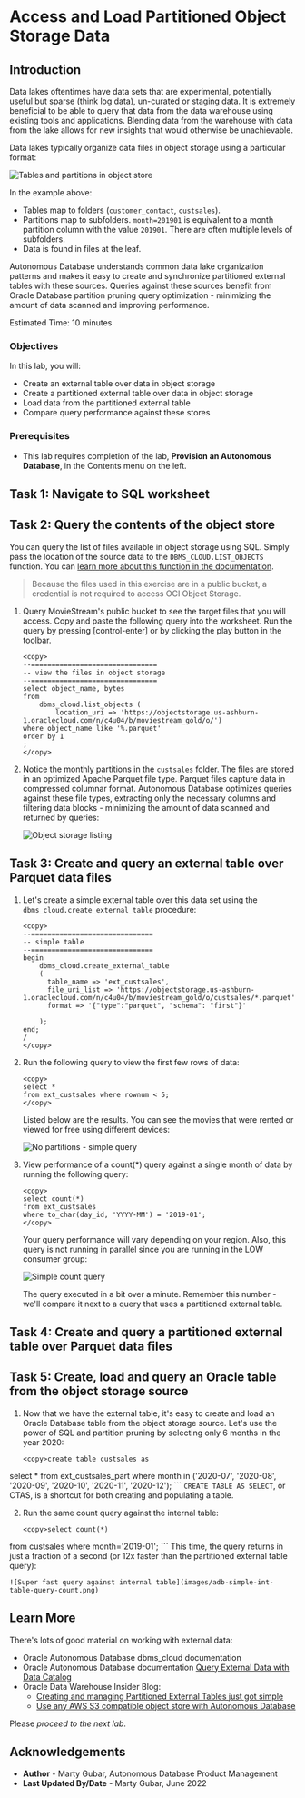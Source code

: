 # Access and Load Partitioned Object Storage Data

## Introduction

Data lakes oftentimes have data sets that are experimental, potentially useful but sparse (think log data), un-curated or staging data. It is extremely beneficial to be able to query that data from the data warehouse using existing tools and applications. Blending data from the warehouse with data from the lake allows for new insights that would otherwise be unachievable.

Data lakes typically organize data files in object storage using a particular format:

![Tables and partitions in object store](images/obj-organization.png)

In the example above:
* Tables map to folders (`customer_contact`, `custsales`).
* Partitions map to subfolders. `month=201901` is equivalent to a month partition column with the value `201901`. There are often multiple levels of subfolders.
* Data is found in files at the leaf.

Autonomous Database understands common data lake organization patterns and makes it easy to create and synchronize partitioned external tables with these sources. Queries against these sources benefit from Oracle Database partition pruning query optimization - minimizing the amount of data scanned and improving performance.

Estimated Time: 10 minutes

### Objectives

In this lab, you will:
* Create an external table over data in object storage
* Create a partitioned external table over data in object storage
* Load data from the partitioned external table
* Compare query performance against these stores

### Prerequisites

- This lab requires completion of the lab, **Provision an Autonomous Database**, in the Contents menu on the left.

## Task 1: Navigate to SQL worksheet
[](include:adb-goto-sql-worksheet.md)

## Task 2: Query the contents of the object store
[](query-object-store-contents-with-sql.md)

You can query the list of files available in object storage using SQL. Simply pass the location of the source data to the ``DBMS_CLOUD.LIST_OBJECTS`` function. You can [learn more about this function in the documentation](https://docs.oracle.com/en/cloud/paas/autonomous-database/adbsa/dbms-cloud-subprograms.html#GUID-52801F96-8280-4FE0-8782-E194F4360E6F).

> Because the files used in this exercise are in a public bucket, a credential is not required to access OCI Object Storage.

1. Query MovieStream's public bucket to see the target files that you will access. Copy and paste the following query into the worksheet. Run the query by pressing [control-enter] or by clicking the play button in the toolbar.

    ```
    <copy>
    --===============================
    -- view the files in object storage
    --===============================
    select object_name, bytes
    from
        dbms_cloud.list_objects (            
            location_uri => 'https://objectstorage.us-ashburn-1.oraclecloud.com/n/c4u04/b/moviestream_gold/o/')
    where object_name like '%.parquet'
    order by 1
    ;
    </copy>
    ```

2. Notice the monthly partitions in the ``custsales`` folder. The files are stored in an optimized Apache Parquet file type. Parquet files capture data in compressed columnar format. Autonomous Database optimizes queries against these file types, extracting only the necessary columns and filtering data blocks - minimizing the amount of data scanned and returned by queries:

    ![Object storage listing](images/adb-obj-store-query-list.png)

## Task 3: Create and query an external table over Parquet data files

1. Let's create a simple external table over this data set using the ``dbms_cloud.create_external_table`` procedure:

    ```
    <copy>
    --==============================
    -- simple table
    --==============================
    begin
        dbms_cloud.create_external_table
        (
          table_name => 'ext_custsales',
          file_uri_list => 'https://objectstorage.us-ashburn-1.oraclecloud.com/n/c4u04/b/moviestream_gold/o/custsales/*.parquet',
          format => '{"type":"parquet", "schema": "first"}'

        );
    end;
    /
    </copy>
    ```

2. Run the following query to view the first few rows of data:

    ```
    <copy>
    select *
    from ext_custsales where rownum < 5;
    </copy>
    ```

    Listed below are the results. You can see the movies that were rented or viewed for free using different devices:

    ![No partitions - simple query](images/adb-simple-table-query-few-rows.png)

3. View performance of a count(*) query against a single month of data by running the following query:

    ```
    <copy>
    select count(*)
    from ext_custsales
    where to_char(day_id, 'YYYY-MM') = '2019-01';
    </copy>
    ```
    Your query performance will vary depending on your region. Also, this query is not running in parallel since you are running in the LOW consumer group:

    ![Simple count query](images/adb-simple-table-query-count.png)

    The query executed in a bit over a minute. Remember this number - we'll compare it next to a query that uses a partitioned external table.

## Task 4: Create and query a partitioned external table over Parquet data files
[](include:adb-use-partitioned-external-table-body.md)

## Task 5: Create, load and query an Oracle table from the object storage source

1. Now that we have the external table, it's easy to create and load an Oracle Database table from the object storage source. Let's use the power of SQL and partition pruning by selecting only 6 months in the year 2020:
    ```
    <copy>create table custsales as
select * from ext_custsales_part where month in ('2020-07', '2020-08', '2020-09', '2020-10', '2020-11', '2020-12');
    </copy>
    ```
    ``CREATE TABLE AS SELECT``, or CTAS, is a shortcut for both creating and populating a table.

2. Run the same count query against the internal table:
    ```
    <copy>select count(*)
from custsales
where month='2019-01';
    </copy>
    ```
    This time, the query returns in just a fraction of a second (or 12x faster than the partitioned external table query):

    ![Super fast query against internal table](images/adb-simple-int-table-query-count.png)

## Learn More
There's lots of good material on working with external data:
* Oracle Autonomous Database dbms_cloud documentation
* Oracle Autonomous Database documentation [Query External Data with Data Catalog](https://docs.oracle.com/en/cloud/paas/autonomous-database/adbsa/query-external-data-catalog.html#GUID-480FAF23-453D-4B15-BF92-8435805EB8A5)
* Oracle Data Warehouse Insider Blog:
    * [Creating and managing Partitioned External Tables just got simple](https://blogs.oracle.com/post/simplified-partitioning-xt)
    * [Use any AWS S3 compatible object store with Autonomous Database](https://blogs.oracle.com/datawarehousing/post/use-any-aws-s3-compatible-object-store-with-autonomous-database)

Please *proceed to the next lab*.

## Acknowledgements

* **Author** - Marty Gubar, Autonomous Database Product Management
* **Last Updated By/Date** - Marty Gubar, June 2022
